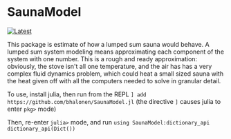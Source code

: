 # SaunaModel
[![Latest](https://img.shields.io/badge/docs-latest-blue.svg)](https://bhalonen.github.io/SaunaModel.jl/)

This package is estimate of how a lumped sum sauna would behave. A lumped sum system modeling means approximating each component of the system with one number. This is a rough and ready approximation: obviously, the stove isn't all one temperature, and the air has has a very complex fluid dynamics problem, which could heat a small sized sauna with the heat given off with all the computers needed to solve in granular detail.

To use, install julia, then run from the REPL
`] add https://github.com/bhalonen/SaunaModel.jl` (the directive `]` causes julia to enter `pkg>` mode)

Then, re-enter `julia>` mode, and run 
`using SaunaModel:dictionary_api
dictionary_api(Dict())`
